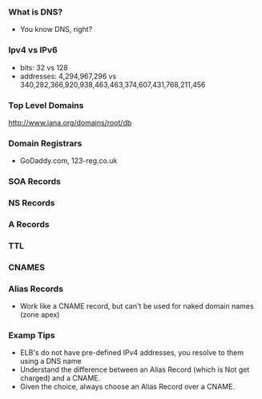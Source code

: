 ### What is DNS?
- You know DNS, right?

### Ipv4 vs IPv6
- bits: 32 vs 128
- addresses: 4,294,967,296 vs 340,282,366,920,938,463,463,374,607,431,768,211,456

### Top Level Domains
http://www.iana.org/domains/root/db

### Domain Registrars
- GoDaddy.com, 123-reg.co.uk

### SOA Records
### NS Records
### A Records
### TTL
### CNAMES
### Alias Records
- Work like a CNAME record, but can't be used for naked domain names (zone apex)

### Examp Tips
- ELB's do not have pre-defined IPv4 addresses, you resolve to them using a DNS name
- Understand the difference between an Alias Record (which is Not get charged) and a CNAME.
- Given the choice, always choose an Alias Record over a CNAME.
